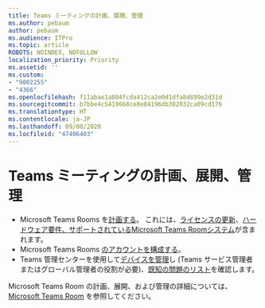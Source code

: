 ```yaml
---
title: Teams ミーティングの計画、展開、管理
ms.author: pebaum
author: pebaum
ms.audience: ITPro
ms.topic: article
ROBOTS: NOINDEX, NOFOLLOW
localization_priority: Priority
ms.assetid: ''
ms.custom:
- "9002255"
- "4366"
ms.openlocfilehash: f11abae1a804fcda412ca2e0d1dfa8d899e2d31d
ms.sourcegitcommit: b7bbe4c5419668ce8e84196db382032ca09cd176
ms.translationtype: HT
ms.contentlocale: ja-JP
ms.lasthandoff: 09/08/2020
ms.locfileid: "47406403"
---
```

# <a name="plan-deploy-and-manage-teams-rooms"></a>Teams ミーティングの計画、展開、管理

- Microsoft Teams Rooms を[計画する](https://docs.microsoft.com/microsoftteams/rooms/rooms-plan)。 これには、[ライセンスの更新](https://docs.microsoft.com/microsoftteams/rooms/rooms-licensing)、[ハードウェア要件、サポートされているMicrosoft Teams Roomシステム](https://docs.microsoft.com/microsoftteams/rooms/requirements#hardware-requirements)が含まれます。
- Microsoft Teams Rooms [のアカウントを構成する](https://docs.microsoft.com/microsoftteams/rooms/rooms-configure-accounts)。
- Teams 管理センターを使用して[デバイスを管理](https://docs.microsoft.com/microsoftteams/rooms/rooms-manage)し (Teams サービス管理者またはグローバル管理者の役割が必要)、[既知の問題のリスト](https://docs.microsoft.com/microsoftteams/rooms/known-issues)を確認します。

Microsoft Teams Room の計画、展開、および管理の詳細については、[Microsoft Teams Room](https://docs.microsoft.com/microsoftteams/rooms/) を参照してください。
